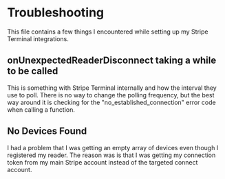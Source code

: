 # Troubleshooting
This file contains a few things I encountered while setting up my Stripe Terminal integrations.

## onUnexpectedReaderDisconnect taking a while to be called
This is something with Stripe Terminal internally and how the interval they use to poll. There is no way to change the
polling frequency, but the best way around it is checking for the "no_established_connection" error code when calling
a function. 

## No Devices Found
I had a problem that I was getting an empty array of devices even though I registered my reader. The reason was is that 
I was getting my connection token from my main Stripe account instead of the targeted connect account.